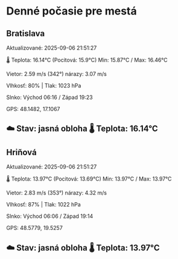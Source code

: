 ﻿# Denné počasie pre mestá

## Bratislava
Aktualizované: 2025-09-06 21:51:27

🌡️ Teplota: 16.14°C 
(Pocitová: 15.9°C)
Min: 15.87°C / Max: 16.46°C

Vietor: 2.59 m/s    (342°) 
nárazy: 3.07 m/s

Vlhkosť: 80% | Tlak: 1023 hPa

Slnko: Východ 06:16 / Západ 19:23

GPS: 48.1482, 17.1067

☁️ Stav: jasná obloha        🌡️ Teplota: 16.14°C
---

## Hriňová
Aktualizované: 2025-09-06 21:51:27

🌡️ Teplota: 13.97°C 
(Pocitová: 13.69°C)
Min: 13.97°C / Max: 13.97°C

Vietor: 2.83 m/s (353°)
nárazy: 4.32 m/s

Vlhkosť: 87% | Tlak: 1022 hPa

Slnko: Východ 06:06 / Západ 19:14

GPS: 48.5779, 19.5257

☁️ Stav: jasná obloha        🌡️ Teplota: 13.97°C
---
